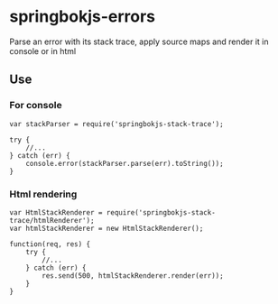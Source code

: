 springbokjs-errors
============================

Parse an error with its stack trace, apply source maps and render it in console or in html

## Use


### For console

```
var stackParser = require('springbokjs-stack-trace');

try {
    //...
} catch (err) {
    console.error(stackParser.parse(err).toString());
}
```

### Html rendering

```
var HtmlStackRenderer = require('springbokjs-stack-trace/htmlRenderer');
var htmlStackRenderer = new HtmlStackRenderer();

function(req, res) {
    try {
        //...
    } catch (err) {
        res.send(500, htmlStackRenderer.render(err));
    }
}

```
